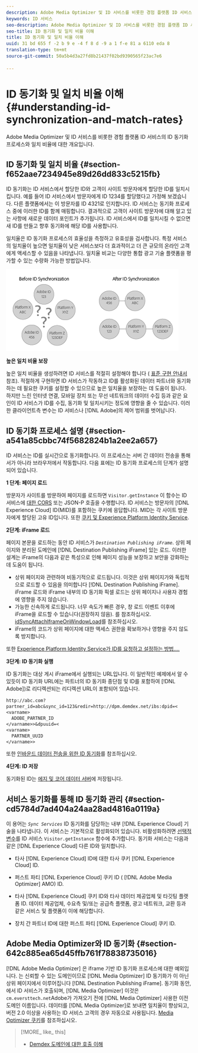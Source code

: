 ```yaml
---
description: Adobe Media Optimizer 및 ID 서비스를 비롯한 경험 플랫폼 ID 서비스의 ID 동기화 프로세스와 일치 비율에 대한 개요입니다.
keywords: ID 서비스
seo-description: Adobe Media Optimizer 및 ID 서비스를 비롯한 경험 플랫폼 ID 서비스의 ID 동기화 프로세스와 일치 비율에 대한 개요입니다.
seo-title: ID 동기화 및 일치 비율 이해
title: ID 동기화 및 일치 비율 이해
uuid: 31 bd 655 f -2 b 9 e -4 f 8 d -9 a 1 f-e 81 a 6110 eda 8
translation-type: tm+mt
source-git-commit: 50a5b4d3a27fd8b21437f02bd9390565f23ac7e6

---
```



# ID 동기화 및 일치 비율 이해{#understanding-id-synchronization-and-match-rates}

Adobe Media Optimizer 및 ID 서비스를 비롯한 경험 플랫폼 ID 서비스의 ID 동기화 프로세스와 일치 비율에 대한 개요입니다.

## ID 동기화 및 일치 비율 {#section-f652aae7234945e89d26dd833c5215fb}

ID 동기화는 ID 서비스에서 할당한 ID와 고객이 사이트 방문자에게 할당한 ID를 일치시킵니다. 예를 들어 ID 서비스에서 방문자에게 ID 1234를 할당했다고 가정해 보겠습니다. 다른 플랫폼에서는 이 방문자를 ID 4321로 인지합니다. ID 서비스는 동기화 프로세스 중에 이러한 ID를 함께 매핑합니다. 결과적으로 고객이 사이트 방문자에 대해 알고 있는 사항에 새로운 데이터 포인트가 추가됩니다. ID 서비스에서 ID를 일치시킬 수 없으면 새 ID를 만들고 향후 동기화에 해당 ID를 사용합니다.

일치율은 ID 동기화 프로세스의 효율성을 측정하고 유효성을 검사합니다. 특정 서비스의 일치율이 높으면 일치율이 낮은 서비스보다 더 효과적이고 더 큰 규모의 온라인 고객에게 액세스할 수 있음을 나타냅니다. 일치율 비교는 다양한 통합 광고 기술 플랫폼을 평가할 수 있는 수량화 가능한 방법입니다.

![](assets/idsync2.png)

**높은 일치 비율 보장**

높은 일치 비율을 생성하려면 ID 서비스를 적절히 설정해야 합니다 ( [표준 구현 안내서](../implementation-guides/standard.md#concept-89cd0199a9634fc48644f2d61e3d2445)참조). 적절하게 구현하면 ID 서비스가 작동하고 ID를 활성화된 데이터 파트너와 동기화하는 데 필요한 쿠키를 설정할 수 있으므로 높은 일치율을 보장하는 데 도움이 됩니다. 하지만 느린 인터넷 연결, 모바일 장치 또는 무선 네트워크의 데이터 수집 등과 같은 요인이 ID 서비스가 ID를 수집, 동기화 및 일치시키는 정도에 영향을 줄 수 있습니다. 이러한 클라이언트측 변수는 ID 서비스나 [!DNL Adobe]의 제어 범위를 벗어납니다.

## ID 동기화 프로세스 설명 {#section-a541a85cbbc74f5682824b1a2ee2a657}

ID 서비스는 ID를 실시간으로 동기화합니다. 이 프로세스는 서버 간 데이터 전송을 통해서가 아니라 브라우저에서 작동합니다. 다음 표에는 ID 동기화 프로세스의 단계가 설명되어 있습니다.

**1 단계: 페이지 로드**

방문자가 사이트를 방문하여 페이지를 로드하면 `Visitor.getInstance` 이 함수는 ID 서비스에 [대한 CORS](../reference/cors.md#concept-6c280446990d46d88ba9da15d2dcc758) 또는 JSON-P 호출을 수행합니다. ID 서비스는 방문자의 [!DNL Experience Cloud] ID(MID)를 포함하는 쿠키에 응답합니다. MID는 각 사이트 방문자에게 할당된 고유 ID입니다. 또한 [쿠키 및 Experience Platform Identity Service](../introduction/cookies.md).

**2단계: iFrame 로드**

페이지 본문을 로드하는 동안 ID 서비스가 *`Destination Publishing iFrame`*. 상위 페이지와 분리된 도메인에 [!DNL Destination Publishing iFrame] 있는 로드. 이러한 설계는 iFrame의 다음과 같은 특성으로 인해 페이지 성능을 보장하고 보안을 강화하는 데 도움이 됩니다.

* 상위 페이지와 관련하여 비동기적으로 로드됩니다. 이것은 상위 페이지가와 독립적으로 로드할 수 있음을 의미합니다 [!DNL Destination Publishing iFrame]. iFrame 로드와 iFrame 내부의 ID 동기화 픽셀 로드는 상위 페이지나 사용자 경험에 영향을 주지 않습니다. 
* 가능한 신속하게 로드됩니다. 너무 속도가 빠른 경우, 창 로드 이벤트 이후에 iFrame을 로드할 수 있습니다(권장하지 않음). 를 참조하십시오. [idSyncAttachIframeOnWindowLoad](../library/function-vars/idsyncattachiframeonwindowload.md#reference-b86b7112e0814a4c82c4e24c158508f4)를 참조하십시오.
* iFrame의 코드가 상위 페이지에 대한 액세스 권한을 확보하거나 영향을 주지 않도록 방지합니다.

또한 [Experience Platform Identity Service가 ID를 요청하고 설정하는 방법....](../introduction/id-request.md#concept-2caacebb1d244402816760e9b8bcef6a)

**3단계: ID 동기화 실행**

ID 동기화는 대상 게시 iFrame에서 실행되는 URL입니다. 이 일반적인 예제에서 알 수 있듯이 ID 동기화 URL에는 파트너의 ID 동기화 종단점 및 ID를 포함하여 [!DNL Adobe])로 리디렉션되는 리디렉션 URL이 포함되어 있습니다.

```
http://abc.com?partner_id=abc&sync_id=123&redir=http://dpm.demdex.net/ibs:dpid=<
<varname>
  ADOBE_PARTNER_ID
</varname>>&dpuuid=<
<varname>
  PARTNER_UUID
</varname>>
```

또한 [인바운드 데이터 전송을 위한 ID 동기화](https://marketing.adobe.com/resources/help/en_US/aam/c_id_sync_in.html)를 참조하십시오.

**4단계: ID 저장**

동기화된 ID는 [에지 및 코어 데이터 서버](https://marketing.adobe.com/resources/help/en_US/aam/c_compedge.html)에 저장됩니다.

## 서비스 동기화를 통해 ID 동기화 관리 {#section-cd5784d7ad404a24aa28ad4816a0119a}

이 용어는 *`Sync Services`* ID 동기화를 담당하는 내부 [!DNL Experience Cloud] 기술을 나타냅니다. 이 서비스는 기본적으로 활성화되어 있습니다. 비활성화하려면 [선택적 변수](../library/function-vars/disableidsync.md#reference-589d6b489ac64eddb5a7ff758945e414)를 ID 서비스 `Visitor.getInstance` 함수에 추가합니다. 동기화 서비스는 다음과 같은 [!DNL Experience Cloud] 다른 ID와 일치합니다.

* 타사 [!DNL Experience Cloud] ID에 대한 타사 쿠키 [!DNL Experience Cloud] ID.

* 퍼스트 파티 [!DNL Experience Cloud] 쿠키 ID ( [!DNL Adobe Media Optimizer] AMO) ID.

* 타사 [!DNL Experience Cloud] 쿠키 ID와 타사 데이터 제공업체 및 타깃팅 플랫폼 ID. 데이터 제공업체, 수요측 및/또는 공급측 플랫폼, 광고 네트워크, 교환 등과 같은 서비스 및 플랫폼이 이에 해당합니다.
* 장치 간 파트너 ID에 대한 퍼스트 파티 [!DNL Experience Cloud] 쿠키 ID.

## Adobe Media Optimizer와 ID 동기화 {#section-642c885ea65d45ffb761f78838735016}

[!DNL Adobe Media Optimizer] 은 iframe 기반 ID 동기화 프로세스에 대한 예외입니다. 는 신뢰할 수 있는 도메인이므로 [!DNL Media Optimizer] ID 동기화가 이 아닌 상위 페이지에서 이루어집니다 [!DNL Destination Publishing iFrame]. 동기화 동안, 에서 ID 서비스가 호출되며, [!DNL Media Optimizer] 이것은 `cm.eversttech.net`Adobe가 가져오기 전에 [!DNL Media Optimizer] 사용한 이전 도메인 이름입니다. 데이터를 [!DNL Media Optimizer]로 보내면 일치율이 향상되고, 버전 2.0 이상을 사용하는 ID 서비스 고객의 경우 자동으로 사용됩니다. [Media Optimizer 쿠키](https://marketing.adobe.com/resources/help/en_US/whitepapers/cookies/cookies_media_optimizer.html)를 참조하십시오.

>[!MORE_ like_ this]
>
>* [Demdex 도메인에 대한 호출 이해](https://marketing.adobe.com/resources/help/en_US/aam/demdex-calls.html)

